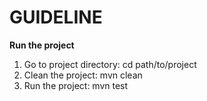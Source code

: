 # GUIDELINE

**Run the project**
1. Go to project directory: cd path/to/project
2. Clean the project: mvn clean
3. Run the project: mvn test
